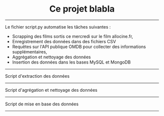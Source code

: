 # <center> **Ce projet blabla**

---

Le fichier script.py automatise les tâches suivantes :
- Scrapping des films sortis ce mercredi sur le film allocine.fr,
- Enregistrement des données dans des fichiers CSV
- Requêtes sur l'API publique OMDB pour collecter des informations supplémentaires,
- Aggrégation et nettoyage des données
- Insertion des données dans les bases MySQL et MongoDB




---

Script d'extraction des données

---


Script d'agrégation et nettoyage des données

---


Script de mise en base des données


---




